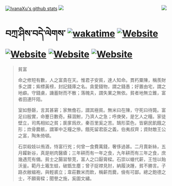 [![IvanaXu's github stats](https://github-readme-stats.vercel.app/api?username=IvanaXu&theme=codeSTACKr)](https://github.com/anuraghazra/github-readme-stats)
<img align="right" src="https://github-readme-stats.vercel.app/api/top-langs/?username=IvanaXu&langs_count=8&theme=codeSTACKr" />
<img src="https://github-readme-stats.vercel.app/api/wakatime?username=IvanaXu&layout=compact&langs_count=8&theme=codeSTACKr&custom_title=Programming&nbsp;Times&nbsp;(Since&nbsp;Jul.29.2021)&range=all_time" />
# བཀྲ་ཤིས་བདེ་ལེགས་	[![wakatime](https://wakatime.com/badge/user/5043ee4a-e361-4607-9d47-d557f2005d05.svg)](https://wakatime.com/@5043ee4a-e361-4607-9d47-d557f2005d05)	[![Website](https://img.shields.io/website?label=tianchi&up_color=orange&up_message=IvanaXu&url=https%3A%2F%2Fshields.io)](https://tianchi.aliyun.com/home/science/scienceDetail?userId=1095279182618)	[![Website](https://img.shields.io/website?label=yuque&up_color=green&up_message=IvanaXu&url=https%3A%2F%2Fshields.io)](https://www.yuque.com/ivanaxu)	[![Website](https://img.shields.io/website?label=leetcode&up_color=yellow&up_message=IvanaXu&url=https%3A%2F%2Fshields.io)](https://leetcode.cn/u/ivanaxu)	[![Website](https://img.shields.io/website?label=aistudio&up_color=violet&up_message=IvanaXu&url=https%3A%2F%2Fshields.io)](https://aistudio.baidu.com/aistudio/personalcenter/thirdview/979775)
> 貧富
> 
> 命之修短有數，人之富貴在天。惟君子安貧，達人知命。貫朽粟陳，稱羨財多之謂；紫標黃榜，封記錢庫之名。貪愛錢物，謂之錢愚；好置由宅，謂之地癖。守錢虜，譏蓄財而不散；落魄夫，謂失業之無依。貧者地無立錐，富者田連阡陌。
> 
> 室如懸磬，言其甚窘；家無儋石，謂其極貧。無米曰在陳，守死曰待斃。富足曰殷實，命蹇日數奇。蘇涸鮒，乃濟人之急；呼庚癸，是乞人之糧。家徒壁立，司馬相如之貧；扊扅爲炊，秦百里奚之苦。鵠形菜色，皆窮民飢餓之形；炊骨爨骸，謂軍中乏糧之慘。餓死留君臣之義，伯夷叔齊；資財敵王公之富，陶朱倚頓。
> 
> 石崇殺妓以侑酒，恃富行兇；何曾一食費萬錢，奢侈過甚。二月賣新絲，五月糶新谷，真是剜肉醫瘡；三年耕而有一年之食，九年耕而有三年之食，庶幾遇荒有備。貧士之腸習黎莧，富人之口厭膏樑。石崇以蠟代薪，王愷以飴沃釜。範丹土竈生蛙，破甑生塵；曾子捉襟見肘，納履決踵，貧不勝言。子路衣敝縕袍，與輕裘立；韋莊數米而飲，稱薪而爨，儉有可鄙。總之飽德之士，不願膏樑；聞譽之施，奚圖文繡。
>
